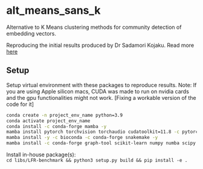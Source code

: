 # alt_means_sans_k
Alternative to K Means clustering methods for community detection of embedding vectors.


Reproducing the initial results produced by Dr Sadamori Kojaku. Read more [here]([./scratchbook/Kmeans_Sadamori.pdf](https://github.com/govgandhi/alt_means_sans_k/blob/14fc9b8bd6f705d9d830d574262227013e347720/paper/20220803_testing_the_proposed_method%20-%20Sadamori%20Kojaku.pdf)]) 
## Setup
Setup virtual environment with these packages to reproduce results. 
Note: If you are using Apple silicon macs, CUDA was made to run on nvidia cards and the gpu functionalities might not work. [Fixing a workable version of the code for it]

```bash
conda create -n project_env_name python=3.9  
conda activate project_env_name    
conda install -c conda-forge mamba -y  
mamba install pytorch torchvision torchaudio cudatoolkit=11.8 -c pytorch -c nvidia -y  
mamba install -y -c bioconda -c conda-forge snakemake -y  
mamba install -c conda-forge graph-tool scikit-learn numpy numba scipy pandas polars networkx seaborn matplotlib gensim ipykernel tqdm black faiss-gpu==1.7.3 -y 
```

Install in-house package(s):  
`cd libs/LFR-benchmark && python3 setup.py build && pip install -e .`
